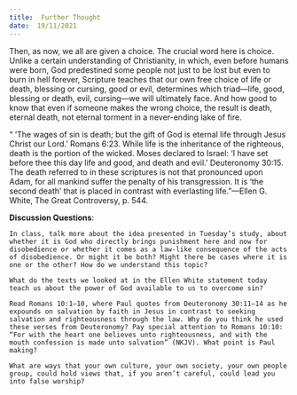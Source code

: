 ```yaml
---
title:  Further Thought
date:  19/11/2021
---
```


Then, as now, we all are given a choice. The crucial word here is choice. Unlike a certain understanding of Christianity, in which, even before humans were born, God predestined some people not just to be lost but even to burn in hell forever, Scripture teaches that our own free choice of life or death, blessing or cursing, good or evil, determines which triad—life, good, blessing or death, evil, cursing—we will ultimately face. And how good to know that even if someone makes the wrong choice, the result is death, eternal death, not eternal torment in a never-ending lake of fire.

“ ‘The wages of sin is death; but the gift of God is eternal life through Jesus Christ our Lord.’ Romans 6:23. While life is the inheritance of the righteous, death is the portion of the wicked. Moses declared to Israel: ‘I have set before thee this day life and good, and death and evil.’ Deuteronomy 30:15. The death referred to in these scriptures is not that pronounced upon Adam, for all mankind suffer the penalty of his transgression. It is ‘the second death’ that is placed in contrast with everlasting life.”—Ellen G. White, The Great Controversy, p. 544.

**Discussion Questions**:

`In class, talk more about the idea presented in Tuesday’s study, about whether it is God who directly brings punishment here and now for disobedience or whether it comes as a law-like consequence of the acts of disobedience. Or might it be both? Might there be cases where it is one or the other? How do we understand this topic?`

`What do the texts we looked at in the Ellen White statement today teach us about the power of God available to us to overcome sin?`

`Read Romans 10:1–10, where Paul quotes from Deuteronomy 30:11–14 as he expounds on salvation by faith in Jesus in contrast to seeking salvation and righteousness through the law. Why do you think he used these verses from Deuteronomy? Pay special attention to Romans 10:10: “For with the heart one believes unto righteousness, and with the mouth confession is made unto salvation” (NKJV). What point is Paul making?`

`What are ways that your own culture, your own society, your own people group, could hold views that, if you aren’t careful, could lead you into false worship?`